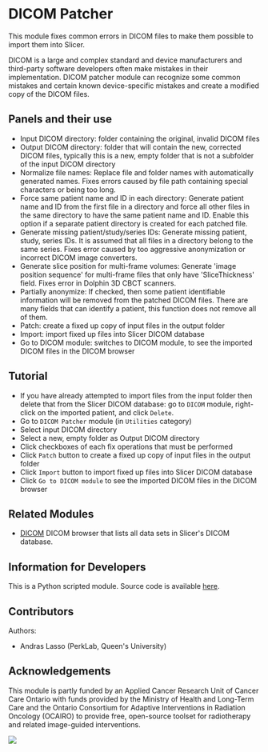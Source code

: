 # DICOM Patcher

This module fixes common errors in DICOM files to make them possible to import them into Slicer.

DICOM is a large and complex standard and device manufacturers and third-party software developers often make mistakes in their implementation. DICOM patcher module can recognize some common mistakes and certain known device-specific mistakes and create a modified copy of the DICOM files.

## Panels and their use

- Input DICOM directory: folder containing the original, invalid DICOM files
- Output DICOM directory: folder that will contain the new, corrected DICOM files, typically this is a new, empty folder that is not a subfolder of the input DICOM directory
- Normalize file names: Replace file and folder names with automatically generated names. Fixes errors caused by file path containing special characters or being too long.
- Force same patient name and ID in each directory: Generate patient name and ID from the first file in a directory  and force all other files in the same directory to have the same patient name and ID. Enable this option if a separate patient directory is created for each patched file.
- Generate missing patient/study/series IDs: Generate missing patient, study, series IDs. It is assumed that all files in a directory belong to the same series. Fixes error caused by too aggressive anonymization or incorrect DICOM image converters.
- Generate slice position for multi-frame volumes: Generate 'image position sequence' for multi-frame files that only have 'SliceThickness' field. Fixes error in Dolphin 3D CBCT scanners.
- Partially anonymize: If checked, then some patient identifiable information will be removed from the patched DICOM files. There are many fields that can identify a patient, this function does not remove all of them.
- Patch: create a fixed up copy of input files in the output folder
- Import: import fixed up files into Slicer DICOM database
- Go to DICOM module: switches to DICOM module, to see the imported DICOM files in the DICOM browser

## Tutorial

- If you have already attempted to import files from the input folder then delete that from the Slicer DICOM database: go to `DICOM` module, right-click on the imported patient, and click `Delete`.
- Go to `DICOM Patcher` module (in `Utilities` category)
- Select input DICOM directory
- Select a new, empty folder as Output DICOM directory
- Click checkboxes of each fix operations that must be performed
- Click `Patch` button to create a fixed up copy of input files in the output folder
- Click `Import` button to import fixed up files into Slicer DICOM database
- Click `Go to DICOM module` to see the imported DICOM files in the DICOM browser

## Related Modules

- [DICOM](dicom) DICOM browser that lists all data sets in Slicer's DICOM database.

## Information for Developers

This is a Python scripted module. Source code is available [here](https://github.com/Slicer/Slicer/blob/master/Modules/Scripted/DICOMPatcher/DICOMPatcher.py).

## Contributors

Authors:
- Andras Lasso (PerkLab, Queen's University)

## Acknowledgements

This module is partly funded by an Applied Cancer Research Unit of Cancer Care Ontario with funds provided by the Ministry of Health and Long-Term Care and the Ontario Consortium for Adaptive Interventions in Radiation Oncology (OCAIRO) to provide free, open-source toolset for radiotherapy and related image-guided interventions.

![](https://github.com/Slicer/Slicer/releases/download/docs-resources/logo_perklab.png)
